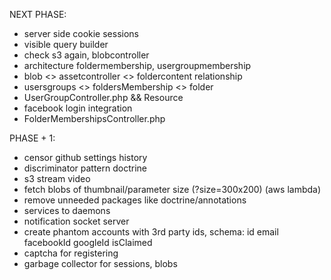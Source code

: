 NEXT PHASE:
* server side cookie sessions
* visible query builder
* check s3 again, blobcontroller
* architecture foldermembership, usergroupmembership
* blob <> assetcontroller <> foldercontent relationship
* usersgroups <> foldersMembership <> folder
* UserGroupController.php && Resource
* facebook login integration
* FolderMembershipsController.php

PHASE + 1:
* censor github settings history
* discriminator pattern doctrine
* s3 stream video
* fetch blobs of thumbnail/parameter size (?size=300x200) (aws lambda)
* remove unneeded packages like doctrine/annotations
* services to daemons
* notification socket server
* create phantom accounts with 3rd party ids, schema: id email facebookId googleId isClaimed
* captcha for registering
* garbage collector for sessions, blobs